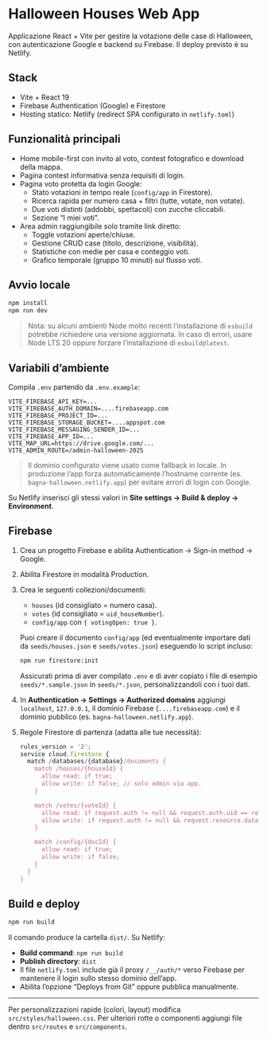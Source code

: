 # Halloween Houses Web App

Applicazione React + Vite per gestire la votazione delle case di Halloween, con autenticazione Google e backend su Firebase. Il deploy previsto è su Netlify.

## Stack

- Vite + React 19
- Firebase Authentication (Google) e Firestore
- Hosting statico: Netlify (redirect SPA configurato in `netlify.toml`)

## Funzionalità principali

- Home mobile-first con invito al voto, contest fotografico e download della mappa.
- Pagina contest informativa senza requisiti di login.
- Pagina voto protetta da login Google:
  - Stato votazioni in tempo reale (`config/app` in Firestore).
  - Ricerca rapida per numero casa + filtri (tutte, votate, non votate).
  - Due voti distinti (addobbi, spettacoli) con zucche cliccabili.
  - Sezione “I miei voti”.
- Area admin raggiungibile solo tramite link diretto:
  - Toggle votazioni aperte/chiuse.
  - Gestione CRUD case (titolo, descrizione, visibilità).
  - Statistiche con medie per casa e conteggio voti.
  - Grafico temporale (gruppo 10 minuti) sul flusso voti.

## Avvio locale

```bash
npm install
npm run dev
```

> Nota: su alcuni ambienti Node molto recenti l’installazione di `esbuild` potrebbe richiedere una versione aggiornata. In caso di errori, usare Node LTS 20 oppure forzare l’installazione di `esbuild@latest`.

## Variabili d’ambiente

Compila `.env` partendo da `.env.example`:

```
VITE_FIREBASE_API_KEY=...
VITE_FIREBASE_AUTH_DOMAIN=....firebaseapp.com
VITE_FIREBASE_PROJECT_ID=...
VITE_FIREBASE_STORAGE_BUCKET=....appspot.com
VITE_FIREBASE_MESSAGING_SENDER_ID=...
VITE_FIREBASE_APP_ID=...
VITE_MAP_URL=https://drive.google.com/...
VITE_ADMIN_ROUTE=/admin-halloween-2025
```

> Il dominio configurato viene usato come fallback in locale. In produzione l’app forza automaticamente l’hostname corrente (es. `bagna-halloween.netlify.app`) per evitare errori di login con Google.

Su Netlify inserisci gli stessi valori in **Site settings → Build & deploy → Environment**.

## Firebase

1. Crea un progetto Firebase e abilita Authentication → Sign-in method → Google.
2. Abilita Firestore in modalità Production.
3. Crea le seguenti collezioni/documenti:
   - `houses` (id consigliato = numero casa).
   - `votes` (id consigliato = `uid_houseNumber`).
   - `config/app` con `{ votingOpen: true }`.

   Puoi creare il documento `config/app` (ed eventualmente importare dati da `seeds/houses.json` e `seeds/votes.json`) eseguendo lo script incluso:

   ```bash
   npm run firestore:init
   ```

   Assicurati prima di aver compilato `.env` e di aver copiato i file di esempio `seeds/*.sample.json` in `seeds/*.json`, personalizzandoli con i tuoi dati.
4. In **Authentication → Settings → Authorized domains** aggiungi `localhost`, `127.0.0.1`, il dominio Firebase (`....firebaseapp.com`) e il dominio pubblico (es. `bagna-halloween.netlify.app`).
5. Regole Firestore di partenza (adatta alle tue necessità):

   ```javascript
   rules_version = '2';
   service cloud.firestore {
     match /databases/{database}/documents {
       match /houses/{houseId} {
         allow read: if true;
         allow write: if false; // solo admin via app.
       }

       match /votes/{voteId} {
         allow read: if request.auth != null && request.auth.uid == resource.data.userId;
         allow write: if request.auth != null && request.resource.data.userId == request.auth.uid;
       }

       match /config/{docId} {
         allow read: if true;
         allow write: if false;
       }
     }
   }
   ```

## Build e deploy

```bash
npm run build
```

Il comando produce la cartella `dist/`. Su Netlify:

- **Build command**: `npm run build`
- **Publish directory**: `dist`
- Il file `netlify.toml` include già il proxy `/__/auth/*` verso Firebase per mantenere il login sullo stesso dominio dell’app.
- Abilita l’opzione “Deploys from Git” oppure pubblica manualmente.

---

Per personalizzazioni rapide (colori, layout) modifica `src/styles/halloween.css`. Per ulteriori rotte o componenti aggiungi file dentro `src/routes` e `src/components`.
